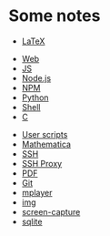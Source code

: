 # Some notes

* [LaTeX](latex)

<!--  -->

* [Web](web)
* [JS](js)
* [Node.js](node)
* [NPM](npm)
* [Python](python)
* [Shell](sh)
* [C](c)

<!--  -->

* [User scripts](user-scripts)
* [Mathematica](mathematica)
* [SSH](ssh)
* [SSH Proxy](ssh-proxy)
* [PDF](pdf)
* [Git](git)
* [mplayer](mplayer)
* [img](img)
* [screen-capture](screen-capture)
* [sqlite](sqlite)
